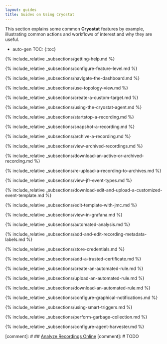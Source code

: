 ```yaml
---
layout: guides
title: Guides on Using Cryostat
---
```


This section explains some common **Cryostat** features by example, illustrating
common actions and workflows of interest and why they are useful.

* auto-gen TOC:
{:toc}

{% include_relative _subsections/getting-help.md %}

{% include_relative _subsections/configure-feature-level.md %}

{% include_relative _subsections/navigate-the-dashboard.md %}

{% include_relative _subsections/use-topology-view.md %}

{% include_relative _subsections/create-a-custom-target.md %}

{% include_relative _subsections/using-the-cryostat-agent.md %}

{% include_relative _subsections/startstop-a-recording.md %}

{% include_relative _subsections/snapshot-a-recording.md %}

{% include_relative _subsections/archive-a-recording.md %}

{% include_relative _subsections/view-archived-recordings.md %}

{% include_relative _subsections/download-an-active-or-archived-recording.md %}

{% include_relative _subsections/re-upload-a-recording-to-archives.md %}

{% include_relative _subsections/view-jfr-event-types.md %}

{% include_relative _subsections/download-edit-and-upload-a-customized-event-template.md %}

{% include_relative _subsections/edit-template-with-jmc.md %}

{% include_relative _subsections/view-in-grafana.md %}

{% include_relative _subsections/automated-analysis.md %}

{% include_relative _subsections/add-and-edit-recording-metadata-labels.md %}

{% include_relative _subsections/store-credentials.md %}

{% include_relative _subsections/add-a-trusted-certificate.md %}

{% include_relative _subsections/create-an-automated-rule.md %}

{% include_relative _subsections/upload-an-automated-rule.md %}

{% include_relative _subsections/download-an-automated-rule.md %}

{% include_relative _subsections/configure-graphical-notifications.md %}

{% include_relative _subsections/using-smart-triggers.md %}

{% include_relative _subsections/perform-garbage-collection.md %}

{% include_relative _subsections/configure-agent-harvester.md %}

[comment]: # ## [Analyze Recordings Online](#analyze-recordings-online)
[comment]: # TODO
